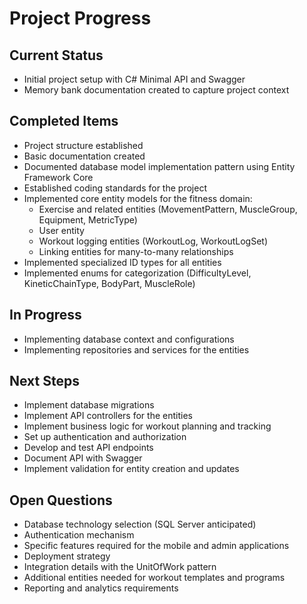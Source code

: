 # Project Progress

## Current Status
- Initial project setup with C# Minimal API and Swagger
- Memory bank documentation created to capture project context

## Completed Items
- Project structure established
- Basic documentation created
- Documented database model implementation pattern using Entity Framework Core
- Established coding standards for the project
- Implemented core entity models for the fitness domain:
  - Exercise and related entities (MovementPattern, MuscleGroup, Equipment, MetricType)
  - User entity
  - Workout logging entities (WorkoutLog, WorkoutLogSet)
  - Linking entities for many-to-many relationships
- Implemented specialized ID types for all entities
- Implemented enums for categorization (DifficultyLevel, KineticChainType, BodyPart, MuscleRole)

## In Progress
- Implementing database context and configurations
- Implementing repositories and services for the entities

## Next Steps
- Implement database migrations
- Implement API controllers for the entities
- Implement business logic for workout planning and tracking
- Set up authentication and authorization
- Develop and test API endpoints
- Document API with Swagger
- Implement validation for entity creation and updates

## Open Questions
- Database technology selection (SQL Server anticipated)
- Authentication mechanism
- Specific features required for the mobile and admin applications
- Deployment strategy
- Integration details with the UnitOfWork pattern
- Additional entities needed for workout templates and programs
- Reporting and analytics requirements

